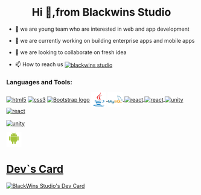 
<h1 align="center">Hi 👋,from Blackwins Studio</h1>

- 👀 we are young team who are interested in web and app development
- 🌱 we are currently working on building enterprise apps and mobile apps 
- 💞️ we are looking to collaborate on fresh idea 

- 📫 How to reach us <a href="https://twitter.com/blackwinss" target="blank"><img align="center" src="https://raw.githubusercontent.com/LearnersCode-Creator/Lavanya-Seetharaman/main/twitter.svg" alt="blackwins studio" height="30" width="40" /></a>


<h3 align="left">Languages and Tools:</h3>
<a href="https://commons.wikimedia.org/wiki/File:HTML5_logo_and_wordmark.svg" target="blank"><img align="center" src="https://upload.wikimedia.org/wikipedia/commons/6/61/HTML5_logo_and_wordmark.svg" alt="html5" height="30" width="40" /></a>
<a href="https://commons.wikimedia.org/wiki/File:CSS3_logo_and_wordmark.svg" target="blank"><img align="center" src="https://upload.wikimedia.org/wikipedia/commons/d/d5/CSS3_logo_and_wordmark.svg" alt="css3" height="30" width="40" /></a>
<a href="https://commons.wikimedia.org/wiki/File:Bootstrap_logo.svg" target="blank"><img align="center" src="https://upload.wikimedia.org/wikipedia/commons/thumb/b/b2/Bootstrap_logo.svg/32px-Bootstrap_logo.svg.png" alt="Bootstrap logo" height="30" width="40" /></a>
<a href="https://www.java.com" target="_blank"> <img align="center" src="https://raw.githubusercontent.com/devicons/devicon/master/icons/java/java-original.svg" alt="java" width="40" height="40"/> </a>
<a href="https://www.mysql.com/" target="_blank"> <img align="center" src="https://raw.githubusercontent.com/devicons/devicon/master/icons/mysql/mysql-original-wordmark.svg" alt="mysql" width="40" height="40"/> </a>
<a href="#" target="_blank"> <img align="center" src="https://upload.wikimedia.org/wikipedia/commons/thumb/2/29/Postgresql_elephant.svg/512px-Postgresql_elephant.svg.png" alt="react" width="40" height="40"/> </a>
<a href="#" target="_blank"> <img align="center" src="https://upload.wikimedia.org/wikipedia/commons/thumb/9/93/MongoDB_Logo.svg/512px-MongoDB_Logo.svg.png" alt="react" width="150" height="50"/> </a>
<a href="https://unity.com/" target="_blank"> <img align="center" src="https://upload.wikimedia.org/wikipedia/commons/1/19/Unity_Technologies_logo.svg" alt="unity" width="60" height="30"/> </a>
<a href="https://reactjs.org/" target="_blank"> <img align="center" src="https://upload.wikimedia.org/wikipedia/commons/thumb/a/a7/React-icon.svg/512px-React-icon.svg.png" alt="react" width="40" height="40"/> </a>

<a href="https://angular.io/" target="_blank"> <img align="center" src="https://angular.io/assets/images/logos/angular/angular.svg" alt="unity" width="40" height="40"/> </a>
<p align="left"> <a href="https://developer.android.com" target="_blank"> <img src="https://raw.githubusercontent.com/devicons/devicon/master/icons/android/android-original-wordmark.svg" alt="android" width="40" height="40"/> 

<!---
Blackwins-Tech/Profile is a ✨ special ✨ repository because its `README.md` (this file) appears on your GitHub profile.
You can click the Preview link to take a look at your changes.
--->


# Dev`s Card 

<a href="https://app.daily.dev/blackwinsstudio"><img src="https://api.daily.dev/devcards/21385b036a4846e382e4747195c6ec2e.png?r=v1u" width="400" alt="BlackWins Studio's Dev Card"/></a>
